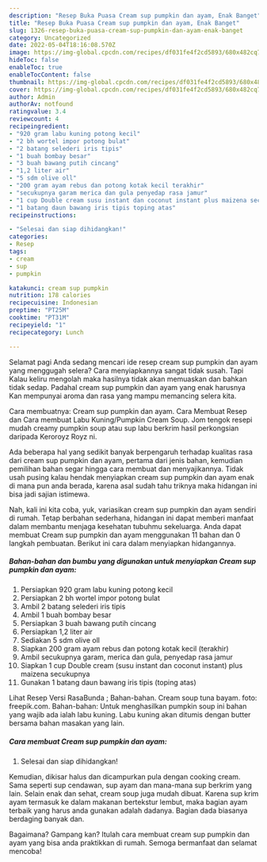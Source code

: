 ```yaml
---
description: "Resep Buka Puasa Cream sup pumpkin dan ayam, Enak Banget"
title: "Resep Buka Puasa Cream sup pumpkin dan ayam, Enak Banget"
slug: 1326-resep-buka-puasa-cream-sup-pumpkin-dan-ayam-enak-banget
category: Uncategorized
date: 2022-05-04T18:16:08.570Z
image: https://img-global.cpcdn.com/recipes/df031fe4f2cd5893/680x482cq70/cream-sup-pumpkin-dan-ayam-foto-resep-utama.jpg
hideToc: false
enableToc: true
enableTocContent: false
thumbnail: https://img-global.cpcdn.com/recipes/df031fe4f2cd5893/680x482cq70/cream-sup-pumpkin-dan-ayam-foto-resep-utama.jpg
cover: https://img-global.cpcdn.com/recipes/df031fe4f2cd5893/680x482cq70/cream-sup-pumpkin-dan-ayam-foto-resep-utama.jpg
author: Admin
authorAv: notfound
ratingvalue: 3.4
reviewcount: 4
recipeingredient:
- "920 gram labu kuning potong kecil"
- "2 bh wortel impor potong bulat"
- "2 batang selederi iris tipis"
- "1 buah bombay besar"
- "3 buah bawang putih cincang"
- "1,2 liter air"
- "5 sdm olive oll"
- "200 gram ayam rebus dan potong kotak kecil terakhir"
- "secukupnya garam merica dan gula penyedap rasa jamur"
- "1 cup Double cream susu instant dan coconut instant plus maizena secukupnya"
- "1 batang daun bawang iris tipis toping atas"
recipeinstructions:

- "Selesai dan siap dihidangkan!"
categories:
- Resep
tags:
- cream
- sup
- pumpkin

katakunci: cream sup pumpkin 
nutrition: 178 calories
recipecuisine: Indonesian
preptime: "PT25M"
cooktime: "PT31M"
recipeyield: "1"
recipecategory: Lunch

---
```



Selamat pagi Anda sedang mencari ide resep cream sup pumpkin dan ayam yang menggugah selera? Cara menyiapkannya sangat tidak susah. Tapi Kalau keliru mengolah maka hasilnya tidak akan memuaskan dan bahkan tidak sedap. Padahal cream sup pumpkin dan ayam yang enak harusnya Kan mempunyai aroma dan rasa yang mampu memancing selera kita.


Cara membuatnya: Cream sup pumpkin dan ayam. Cara Membuat Resep dan Cara membuat Labu Kuning/Pumpkin Cream Soup. Jom tengok resepi mudah creamy pumpkin soup atau sup labu berkrim hasil perkongsian daripada Keroroyz Royz ni.

Ada beberapa hal yang sedikit banyak berpengaruh terhadap kualitas rasa dari cream sup pumpkin dan ayam, pertama dari jenis bahan, kemudian pemilihan bahan segar hingga cara membuat dan menyajikannya. Tidak usah pusing kalau hendak menyiapkan cream sup pumpkin dan ayam enak di mana pun anda berada, karena asal sudah tahu triknya maka hidangan ini bisa jadi sajian istimewa.


Nah, kali ini kita coba, yuk, variasikan cream sup pumpkin dan ayam sendiri di rumah. Tetap berbahan sederhana, hidangan ini dapat memberi manfaat dalam membantu menjaga kesehatan tubuhmu sekeluarga. Anda dapat membuat Cream sup pumpkin dan ayam menggunakan 11 bahan dan 0 langkah pembuatan. Berikut ini cara dalam menyiapkan hidangannya.

<!--inarticleads1-->

##### Bahan-bahan dan bumbu yang digunakan untuk menyiapkan Cream sup pumpkin dan ayam:

1. Persiapkan 920 gram labu kuning potong kecil
1. Persiapkan 2 bh wortel impor potong bulat
1. Ambil 2 batang selederi iris tipis
1. Ambil 1 buah bombay besar
1. Persiapkan 3 buah bawang putih cincang
1. Persiapkan 1,2 liter air
1. Sediakan 5 sdm olive oll
1. Siapkan 200 gram ayam rebus dan potong kotak kecil (terakhir)
1. Ambil secukupnya garam, merica dan gula, penyedap rasa jamur
1. Siapkan 1 cup Double cream (susu instant dan coconut instant) plus maizena secukupnya
1. Gunakan 1 batang daun bawang iris tipis (toping atas)


Lihat Resep Versi RasaBunda ; Bahan-bahan. Cream soup tuna bayam. foto: freepik.com. Bahan-bahan: Untuk menghasilkan pumpkin soup ini bahan yang wajib ada ialah labu kuning. Labu kuning akan ditumis dengan butter bersama bahan masakan yang lain. 

<!--inarticleads2-->

##### Cara membuat Cream sup pumpkin dan ayam:


1. Selesai dan siap dihidangkan!

Kemudian, dikisar halus dan dicampurkan pula dengan cooking cream. Sama seperti sup cendawan, sup ayam dan mana-mana sup berkrim yang lain. Selain enak dan sehat, cream soup juga mudah dibuat. Karena sup krim ayam termasuk ke dalam makanan bertekstur lembut, maka bagian ayam terbaik yang harus anda gunakan adalah dadanya. Bagian dada biasanya berdaging banyak dan. 

Bagaimana? Gampang kan? Itulah cara membuat cream sup pumpkin dan ayam yang bisa anda praktikkan di rumah. Semoga bermanfaat dan selamat mencoba!
